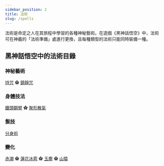 ```yaml
---
sidebar_position: 2
title: 法術
slug: /spells
---
```


法術是命定之人在其旅程中學習的各種神秘藝術。在遊戲《黑神話悟空》中，法術可在神龕的「法術準備」處進行更換，且每種類型的法術只能同時裝備一種。

## 黑神話悟空中的法術目錄

### 神秘藝術

[持咒](/docs/hold-spell) ✿ [鎮靜咒](/docs/calming-spell)

### 身體技法

[鐵頭鋼臂](/docs/iron-head-and-steel-arms) ✿ [聚形散氣](/docs/gathering-form)

### 髮技

[分身術](/docs/doppelganger-technique)

### 變化

[赤潮](/docs/calming-spell) ✿ [蓮花冰雹](/docs/lotushail) ✿ [玉塵](/docs/jadedust) ✿ [山猿](/docs/mountainape)
